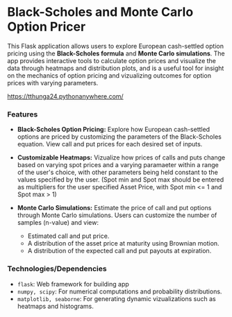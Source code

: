 # Black-Scholes and Monte Carlo Option Pricer
This Flask application allows users to explore European cash-settled option pricing using the **Black-Scholes formula** and **Monte Carlo simulations**.
The app provides interactive tools to calculate option prices and visualize the data through heatmaps and distribution plots, and is a useful tool for 
insight on the mechanics of option pricing and vizualizing outcomes for option prices with varying parameters. 

https://tthunga24.pythonanywhere.com/

### Features
- **Black-Scholes Option Pricing:** Explore how European cash-settled options are priced by customizing the parameters of the Black-Scholes equation. View call and put prices for each desired set of inputs.

- **Customizable Heatmaps:** Vizualize how prices of calls and puts change based on varying spot prices and a varying paramaeter within a range of the user's choice, with other parameters being held constant to the values specified by the user. (Spot min and Spot max should be entered as multipliers for the user specified Asset Price, with Spot min <= 1 and Spot max > 1)

- **Monte Carlo Simulations:** Estimate the price of call and put options through Monte Carlo simulations. Users can customize the number of samples (n-value) and view:
  - Estimated call and put price.
  - A distribution of the asset price at maturity using Brownian motion.
  - A distribution of the expected call and put payouts at expiration.
 
 ### Technologies/Dependencies
  - `flask`: Web framework for building app
  - `numpy, scipy`: For numerical computations and probability distributions.
  - `matplotlib, seaborne`: For generating dynamic vizualizations such as heatmaps and histograms.
